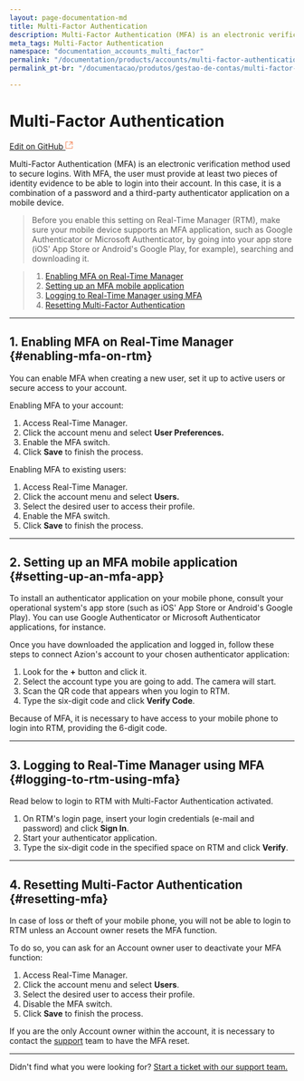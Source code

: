 ```yaml
---
layout: page-documentation-md
title: Multi-Factor Authentication
description: Multi-Factor Authentication (MFA) is an electronic verification method used to secure logins.
meta_tags: Multi-Factor Authentication
namespace: "documentation_accounts_multi_factor"
permalink: "/documentation/products/accounts/multi-factor-authentication/"
permalink_pt-br: "/documentacao/produtos/gestao-de-contas/multi-factor-authentication/"

---
```

# **Multi-Factor Authentication**

[Edit on GitHub <svg width="14" height="14" xmlns="http://www.w3.org/2000/svg"><g fill="none" stroke="#F3652B"><path d="M4.81.71H.672v11.43H12.1V8.001" stroke-width=".8"/><path d="M6.87.786h5.155V5.94M6.31 6.5L12.026.786"/></g></svg>](https://github.com/aziontech/docs_en/edit/master/accounts/multi-factor-authentication/2021-01-14-index.md)

Multi-Factor Authentication (MFA) is an electronic verification method used to secure logins. With MFA, the user must provide at least two pieces of identity evidence to be able to login into their account. In this case, it is a combination of a password and a third-party authenticator application on a mobile device.

> Before you enable this setting on Real-Time Manager (RTM), make sure your mobile device supports an MFA application, such as Google Authenticator or Microsoft Authenticator, by going into your app store (iOS' App Store or Android's Google Play, for example), searching and downloading it.

> 1. [Enabling MFA on Real-Time Manager](#enabling-mfa-on-rtm)
> 2. [Setting up an MFA mobile application](#setting-up-an-mfa-app)
> 3. [Logging to Real-Time Manager using MFA](#logging-to-rtm-using-mfa)
> 4. [Resetting Multi-Factor Authentication](#resetting-mfa)

***

## 1. Enabling MFA on Real-Time Manager {#enabling-mfa-on-rtm}

You can enable MFA when creating a new user, set it up to active users or secure access to your account.

Enabling MFA to your account:

1. Access Real-Time Manager.
2. Click the account menu and select **User Preferences.**
3. Enable the MFA switch.
4. Click **Save** to finish the process.

Enabling MFA to existing users:

1. Access Real-Time Manager.
2. Click the account menu and select **Users.**
3. Select the desired user to access their profile.
4. Enable the MFA switch.
5. Click **Save** to finish the process.

***

## 2. Setting up an MFA mobile application {#setting-up-an-mfa-app}

To install an authenticator application on your mobile phone, consult your operational system's app store (such as iOS' App Store or Android's Google Play). You can use Google Authenticator or Microsoft Authenticator applications, for instance.

Once you have downloaded the application and logged in, follow these steps to connect Azion's account to your chosen authenticator application:

1. Look for the **+** button and click it.
2. Select the account type you are going to add. The camera will start.
3. Scan the QR code that appears when you login to RTM.
4. Type the six-digit code and click **Verify Code**.

Because of MFA, it is necessary to have access to your mobile phone to login into RTM, providing the 6-digit code.

***

## 3. Logging to Real-Time Manager using MFA {#logging-to-rtm-using-mfa}

Read below to login to RTM with Multi-Factor Authentication activated.

1. On RTM's login page, insert your login credentials (e-mail and password) and click **Sign In**.
2. Start your authenticator application.
3. Type the six-digit code in the specified space on RTM and click **Verify**.

***

## 4. Resetting Multi-Factor Authentication {#resetting-mfa}

In case of loss or theft of your mobile phone, you will not be able to login to RTM unless an Account owner resets the MFA function.

To do so, you can ask for an Account owner user to deactivate your MFA function:

1. Access Real-Time Manager.
2. Click the account menu and select **Users**.
3. Select the desired user to access their profile.
4. Disable the MFA switch.
5. Click **Save** to finish the process.

If you are the only Account owner within the account, it is necessary to contact the [support](mailto:support@azion.com) team to have the MFA reset.

***

Didn't find what you were looking for? [Start a ticket with our support team.](https://tickets.azion.com/)